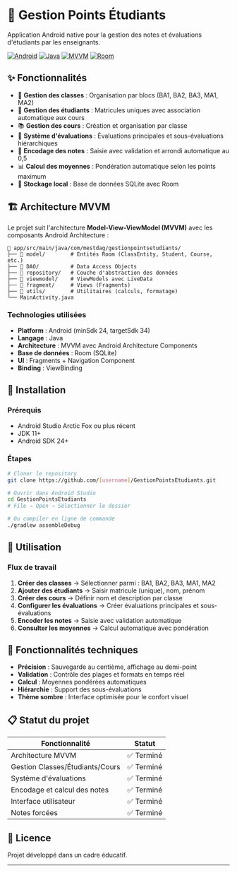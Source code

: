 # 📱 Gestion Points Étudiants

Application Android native pour la gestion des notes et évaluations d'étudiants par les enseignants.

[![Android](https://img.shields.io/badge/Platform-Android-green.svg)](https://developer.android.com)
[![Java](https://img.shields.io/badge/Language-Java-orange.svg)](https://www.java.com)
[![MVVM](https://img.shields.io/badge/Architecture-MVVM-blue.svg)](https://developer.android.com/jetpack/guide)
[![Room](https://img.shields.io/badge/Database-Room-purple.svg)](https://developer.android.com/training/data-storage/room)

## ✨ Fonctionnalités

- 🏫 **Gestion des classes** : Organisation par blocs (BA1, BA2, BA3, MA1, MA2)
- 👥 **Gestion des étudiants** : Matricules uniques avec association automatique aux cours
- 📚 **Gestion des cours** : Création et organisation par classe
- 📝 **Système d'évaluations** : Évaluations principales et sous-évaluations hiérarchiques
- 🔢 **Encodage des notes** : Saisie avec validation et arrondi automatique au 0,5
- 📊 **Calcul des moyennes** : Pondération automatique selon les points maximum
- 💾 **Stockage local** : Base de données SQLite avec Room

## 🏗️ Architecture MVVM

Le projet suit l'architecture **Model-View-ViewModel (MVVM)** avec les composants Android Architecture :

```
📁 app/src/main/java/com/mestdag/gestionpointsetudiants/
├── 📁 model/        # Entités Room (ClassEntity, Student, Course, etc.)
├── 📁 DAO/          # Data Access Objects
├── 📁 repository/   # Couche d'abstraction des données
├── 📁 viewmodel/    # ViewModels avec LiveData
├── 📁 fragment/     # Views (Fragments)
├── 📁 utils/        # Utilitaires (calculs, formatage)
└── MainActivity.java
```

### Technologies utilisées

- **Platform** : Android (minSdk 24, targetSdk 34)
- **Langage** : Java
- **Architecture** : MVVM avec Android Architecture Components
- **Base de données** : Room (SQLite)
- **UI** : Fragments + Navigation Component
- **Binding** : ViewBinding

## 🚀 Installation

### Prérequis
- Android Studio Arctic Fox ou plus récent
- JDK 11+
- Android SDK 24+

### Étapes
```bash
# Cloner le repository
git clone https://github.com/[username]/GestionPointsEtudiants.git

# Ouvrir dans Android Studio
cd GestionPointsEtudiants
# File → Open → Sélectionner le dossier

# Ou compiler en ligne de commande
./gradlew assembleDebug
```

## 📱 Utilisation

### Flux de travail

1. **Créer des classes** → Sélectionner parmi : BA1, BA2, BA3, MA1, MA2
2. **Ajouter des étudiants** → Saisir matricule (unique), nom, prénom
3. **Créer des cours** → Définir nom et description par classe
4. **Configurer les évaluations** → Créer évaluations principales et sous-évaluations
5. **Encoder les notes** → Saisie avec validation automatique
6. **Consulter les moyennes** → Calcul automatique avec pondération

## 🔧 Fonctionnalités techniques

- **Précision** : Sauvegarde au centième, affichage au demi-point
- **Validation** : Contrôle des plages et formats en temps réel
- **Calcul** : Moyennes pondérées automatiques
- **Hiérarchie** : Support des sous-évaluations
- **Thème sombre** : Interface optimisée pour le confort visuel

## 📋 Statut du projet

| Fonctionnalité | Statut |
|----------------|--------|
| Architecture MVVM | ✅ Terminé |
| Gestion Classes/Étudiants/Cours | ✅ Terminé |
| Système d'évaluations | ✅ Terminé |
| Encodage et calcul des notes | ✅ Terminé |
| Interface utilisateur | ✅ Terminé |
| Notes forcées | ✅ Terminé |

## 📄 Licence

Projet développé dans un cadre éducatif.

---
